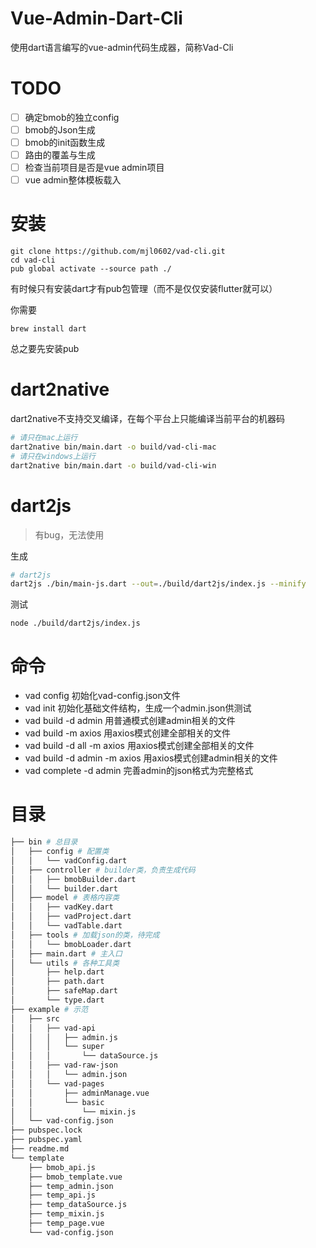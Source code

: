 

# Vue-Admin-Dart-Cli
使用dart语言编写的vue-admin代码生成器，简称Vad-Cli

# TODO
- [ ] 确定bmob的独立config
- [ ] bmob的Json生成
- [ ] bmob的init函数生成
- [ ] 路由的覆盖与生成
- [ ] 检查当前项目是否是vue admin项目
- [ ] vue admin整体模板载入
# 安装

```shell
git clone https://github.com/mjl0602/vad-cli.git
cd vad-cli
pub global activate --source path ./
```

有时候只有安装dart才有pub包管理（而不是仅仅安装flutter就可以）

你需要
```
brew install dart
```

总之要先安装pub
# dart2native

dart2native不支持交叉编译，在每个平台上只能编译当前平台的机器码
```bash
# 请只在mac上运行
dart2native bin/main.dart -o build/vad-cli-mac
# 请只在windows上运行
dart2native bin/main.dart -o build/vad-cli-win
```
# dart2js

> 有bug，无法使用

生成
```bash
# dart2js
dart2js ./bin/main-js.dart --out=./build/dart2js/index.js --minify
```
测试
```
node ./build/dart2js/index.js
```
# 命令
- vad config 初始化vad-config.json文件
- vad init 初始化基础文件结构，生成一个admin.json供测试
- vad build -d admin 用普通模式创建admin相关的文件
- vad build -m axios 用axios模式创建全部相关的文件
- vad build -d all -m axios 用axios模式创建全部相关的文件
- vad build -d admin -m axios 用axios模式创建admin相关的文件
- vad complete -d admin 完善admin的json格式为完整格式

# 目录
```bash
├── bin # 总目录
│   ├── config # 配置类
│   │   └── vadConfig.dart
│   ├── controller # builder类，负责生成代码
│   │   ├── bmobBuilder.dart
│   │   └── builder.dart
│   ├── model # 表格内容类
│   │   ├── vadKey.dart
│   │   ├── vadProject.dart
│   │   └── vadTable.dart
│   ├── tools # 加载json的类，待完成
│   │   └── bmobLoader.dart
│   ├── main.dart # 主入口
│   └── utils # 各种工具类
│       ├── help.dart
│       ├── path.dart
│       ├── safeMap.dart
│       └── type.dart
├── example # 示范
│   ├── src
│   │   ├── vad-api
│   │   │   ├── admin.js
│   │   │   └── super
│   │   │       └── dataSource.js
│   │   ├── vad-raw-json
│   │   │   └── admin.json
│   │   └── vad-pages
│   │       ├── adminManage.vue
│   │       └── basic
│   │           └── mixin.js
│   └── vad-config.json
├── pubspec.lock
├── pubspec.yaml
├── readme.md
└── template
    ├── bmob_api.js
    ├── bmob_template.vue
    ├── temp_admin.json
    ├── temp_api.js
    ├── temp_dataSource.js
    ├── temp_mixin.js
    ├── temp_page.vue
    └── vad-config.json
```